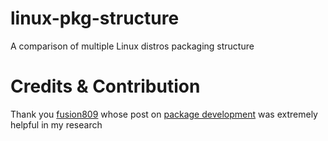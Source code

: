 # linux-pkg-structure

A comparison of multiple Linux distros packaging structure

# Credits & Contribution

Thank you [fusion809](https://github.com/fusion809/) whose post on [package development](https://fusion809.github.io/package-development/) was extremely helpful in my research

